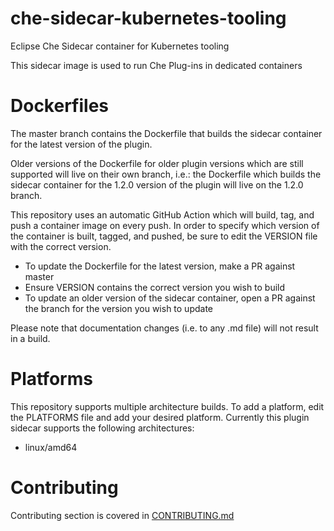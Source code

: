 # che-sidecar-kubernetes-tooling

Eclipse Che Sidecar container for Kubernetes tooling

This sidecar image is used to run Che Plug-ins in dedicated containers

# Dockerfiles

The master branch contains the Dockerfile that builds the sidecar container for the latest version of the plugin.

Older versions of the Dockerfile for older plugin versions which are still supported will live on their own branch, i.e.: the Dockerfile which builds the sidecar container for the 1.2.0 version of the plugin will live on the 1.2.0 branch.

This repository uses an automatic GitHub Action which will build, tag, and push a container image on every push. In order to specify which version of the container is built, tagged, and pushed, be sure to edit the VERSION file with the correct version.

 - To update the Dockerfile for the latest version, make a PR against master
 - Ensure VERSION contains the correct version you wish to build
 - To update an older version of the sidecar container, open a PR against the branch for the version you wish to update
 
 Please note that documentation changes (i.e. to any .md file) will not result in a build.
 
 # Platforms
This repository supports multiple architecture builds. To add a platform, edit the PLATFORMS file and add your desired platform. Currently this plugin sidecar supports the following architectures:
 
 - linux/amd64


# Contributing

Contributing section is covered in [CONTRIBUTING.md](CONTRIBUTING.md)


